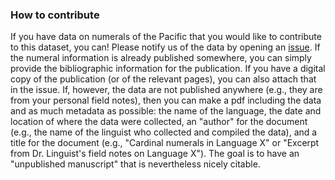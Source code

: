 ### How to contribute

If you have data on numerals of the Pacific that you would like to contribute to this dataset, you can! Please notify us of the data by opening an [issue](../../issues/). If the numeral information is already published somewhere, you can simply provide the bibliographic information for the publication. If you have a digital copy of the publication (or of the relevant pages), you can also attach that in the issue. If, however, the data are not published anywhere (e.g., they are from your personal field notes), then you can make a pdf including the data and as much metadata as possible: the name of the language, the date and location of where the data were collected, an "author" for the document (e.g., the name of the linguist who collected and compiled the data), and a title for the document (e.g., "Cardinal numerals in Language X" or "Excerpt from Dr. Linguist's field notes on Language X"). The goal is to have an "unpublished manuscript" that is nevertheless nicely citable.
